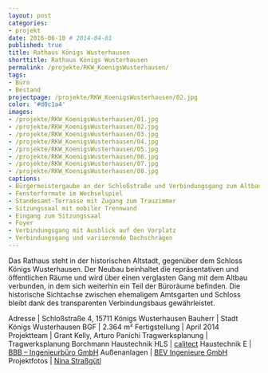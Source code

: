```yaml
---
layout: post
categories:
- projekt
date: 2016-06-10 # 2014-04-01
published: true
title: Rathaus Königs Wusterhausen
shorttitle: Rathaus Königs Wusterhausen
permalink: /projekte/RKW_KoenigsWusterhausen/
tags: 
- Büro
- Bestand
projectpage: /projekte/RKW_KoenigsWusterhausen/02.jpg 
color: '#d0c1a4'
images:
- /projekte/RKW_KoenigsWusterhausen/01.jpg
- /projekte/RKW_KoenigsWusterhausen/02.jpg
- /projekte/RKW_KoenigsWusterhausen/03.jpg
- /projekte/RKW_KoenigsWusterhausen/04.jpg
- /projekte/RKW_KoenigsWusterhausen/05.jpg
- /projekte/RKW_KoenigsWusterhausen/06.jpg
- /projekte/RKW_KoenigsWusterhausen/07.jpg
- /projekte/RKW_KoenigsWusterhausen/08.jpg
captions:
- Bürgermeistergaube an der Schloßstraße und Verbindungsgang zum Altbau
- Fensterformate im Wechselspiel
- Standesamt-Terrasse mit Zugang zum Trauzimmer
- Sitzungssaal mit mobiler Trennwand
- Eingang zum Sitzungssaal
- Foyer
- Verbindungsgang mit Ausblick auf den Vorplatz
- Verbindungsgang und variierende Dachschrägen
---
```

Das Rathaus steht in der historischen Altstadt, gegenüber dem Schloss Königs Wusterhausen. Der Neubau beinhaltet die repräsentativen und öffentlichen Räume und wird über einen verglasten Gang mit dem Altbau verbunden, in dem sich weiterhin ein Teil der Büroräume befinden. Die historische Sichtachse zwischen ehemaligem Amtsgarten und Schloss bleibt dank des transparenten Verbindungsbaus gewährleistet.

Adresse	            |	Schloßstraße 4, 15711 Königs Wusterhausen
Bauherr	            |	Stadt Königs Wusterhausen
BGF		            |	2.364 m²
Fertigstellung	    |	April 2014
Projektteam	        |	Grant Kelly, Arturo Panichi
Tragwerksplanung	|	Tragwerksplanung Borchmann
Haustechnik HLS	    |	[calitect](http://www.calitect.de/)
Haustechnik E	    |	[BBB – Ingenieurbüro GmbH](http://www.bbb-schwerin.de/)
Außenanlagen	    |	[BEV Ingenieure GmbH](http://www.bev-ing.de/)
Projektfotos	    |	[Nina Straßgütl](http://www.ninastrg.de/)